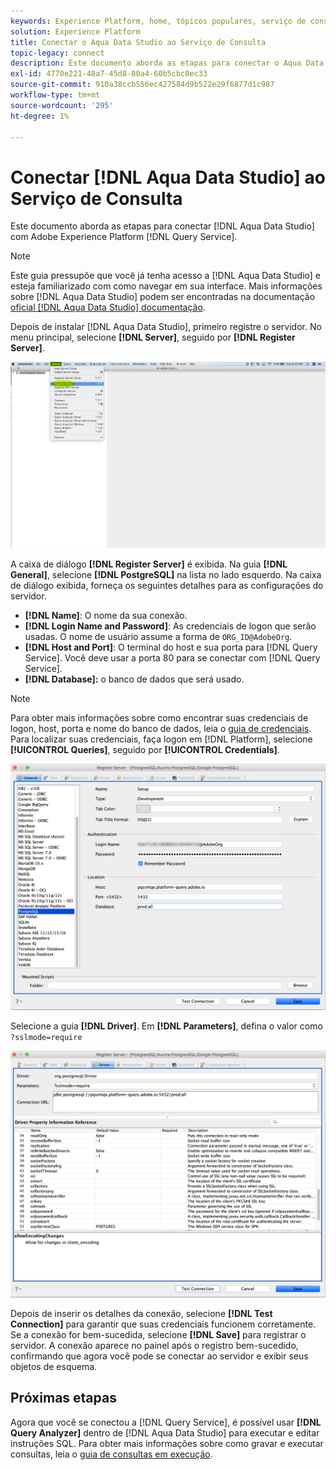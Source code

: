 ```yaml
---
keywords: Experience Platform, home, tópicos populares, serviço de consulta, serviço de consulta, Aqua Data Studio, Aqua data studio, conectar ao serviço de consulta;
solution: Experience Platform
title: Conectar o Aqua Data Studio ao Serviço de Consulta
topic-legacy: connect
description: Este documento aborda as etapas para conectar o Aqua Data Studio com o Adobe Experience Platform Query Service.
exl-id: 4770e221-48a7-45d8-80a4-60b5cbc0ec33
source-git-commit: 910a38ccb556ec427584d9b522e29f6877d1c987
workflow-type: tm+mt
source-wordcount: '295'
ht-degree: 1%

---
```


# Conectar [!DNL Aqua Data Studio] ao Serviço de Consulta

Este documento aborda as etapas para conectar [!DNL Aqua Data Studio] com Adobe Experience Platform [!DNL Query Service].

>[!NOTE]
>
> Este guia pressupõe que você já tenha acesso a [!DNL Aqua Data Studio] e esteja familiarizado com como navegar em sua interface. Mais informações sobre [!DNL Aqua Data Studio] podem ser encontradas na documentação [oficial [!DNL Aqua Data Studio] documentação](https://www.aquaclusters.com/app/home/project/public/aquadatastudio/wikibook/Documentation21.1/page/0/Aqua-Data-Studio-21-1).

Depois de instalar [!DNL Aqua Data Studio], primeiro registre o servidor. No menu principal, selecione **[!DNL Server]**, seguido por **[!DNL Register Server]**.

![](../images/clients/aqua-data-studio/register-server.png)

A caixa de diálogo **[!DNL Register Server]** é exibida. Na guia **[!DNL General]**, selecione **[!DNL PostgreSQL]** na lista no lado esquerdo. Na caixa de diálogo exibida, forneça os seguintes detalhes para as configurações do servidor.

- **[!DNL Name]**: O nome da sua conexão.
- **[!DNL Login Name and Password]**: As credenciais de logon que serão usadas. O nome de usuário assume a forma de `ORG_ID@AdobeOrg`.
- **[!DNL Host and Port]**: O terminal do host e sua porta para  [!DNL Query Service]. Você deve usar a porta 80 para se conectar com [!DNL Query Service].
- **[!DNL Database]:** o banco de dados que será usado.

>[!NOTE]
>
>Para obter mais informações sobre como encontrar suas credenciais de logon, host, porta e nome do banco de dados, leia o [guia de credenciais](../ui/credentials.md). Para localizar suas credenciais, faça logon em [!DNL Platform], selecione **[!UICONTROL Queries]**, seguido por **[!UICONTROL Credentials]**.

![](../images/clients/aqua-data-studio/register-server-general-tab.png)

Selecione a guia **[!DNL Driver]**. Em **[!DNL Parameters]**, defina o valor como `?sslmode=require`

![](../images/clients/aqua-data-studio/register-server-driver-tab.png)

Depois de inserir os detalhes da conexão, selecione **[!DNL Test Connection]** para garantir que suas credenciais funcionem corretamente. Se a conexão for bem-sucedida, selecione **[!DNL Save]** para registrar o servidor. A conexão aparece no painel após o registro bem-sucedido, confirmando que agora você pode se conectar ao servidor e exibir seus objetos de esquema.

## Próximas etapas

Agora que você se conectou a [!DNL Query Service], é possível usar **[!DNL Query Analyzer]** dentro de [!DNL Aqua Data Studio] para executar e editar instruções SQL. Para obter mais informações sobre como gravar e executar consultas, leia o [guia de consultas em execução](../best-practices/writing-queries.md).
